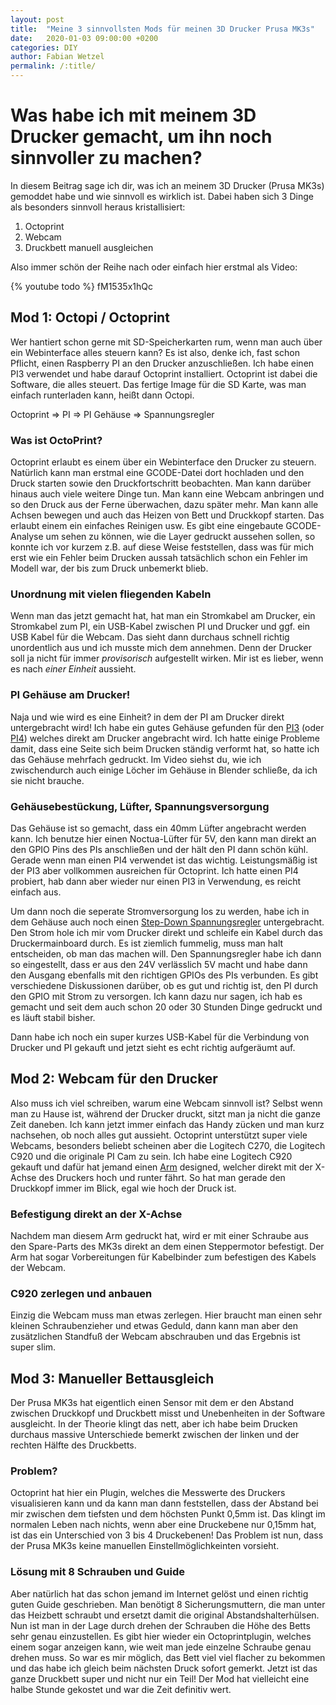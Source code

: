 ```yaml
---
layout: post
title:  "Meine 3 sinnvollsten Mods für meinen 3D Drucker Prusa MK3s"
date:   2020-01-03 09:00:00 +0200
categories: DIY
author: Fabian Wetzel
permalink: /:title/
---
```

# Was habe ich mit meinem 3D Drucker gemacht, um ihn noch sinnvoller zu machen?

In diesem Beitrag sage ich dir, was ich an meinem 3D Drucker (Prusa MK3s) gemoddet habe und wie sinnvoll es wirklich ist. Dabei haben sich 3 Dinge als besonders sinnvoll heraus kristallisiert:

1. Octoprint
1. Webcam
1. Druckbett manuell ausgleichen

Also immer schön der Reihe nach oder einfach hier erstmal als Video:

{% youtube todo %} fM1535x1hQc

## Mod 1: Octopi / Octoprint

Wer hantiert schon gerne mit SD-Speicherkarten rum, wenn man auch über ein Webinterface alles steuern kann? Es ist also, denke ich, fast schon Pflicht, einen Raspberry PI an den Drucker anzuschließen. Ich habe einen PI3 verwendet und habe darauf Octoprint installiert. Octoprint ist dabei die Software, die alles steuert. Das fertige Image für die SD Karte, was man einfach runterladen kann, heißt dann Octopi.

Octoprint => PI => PI Gehäuse => Spannungsregler

### Was ist OctoPrint?

Octoprint erlaubt es einem über ein Webinterface den Drucker zu steuern. Natürlich kann man erstmal eine GCODE-Datei dort hochladen und den Druck starten sowie den Druckfortschritt beobachten. Man kann darüber hinaus auch viele weitere Dinge tun. Man kann eine Webcam anbringen und so den Druck aus der Ferne überwachen, dazu später mehr. Man kann alle Achsen bewegen und auch das Heizen von Bett und Druckkopf starten. Das erlaubt einem ein einfaches Reinigen usw. Es gibt eine eingebaute GCODE-Analyse um sehen zu können, wie die Layer gedruckt aussehen sollen, so konnte ich vor kurzem z.B. auf diese Weise feststellen, dass was für mich erst wie ein Fehler beim Drucken aussah tatsächlich schon ein Fehler im Modell war, der bis zum Druck unbemerkt blieb.

### Unordnung mit vielen fliegenden Kabeln

Wenn man das jetzt gemacht hat, hat man ein Stromkabel am Drucker, ein Stromkabel zum PI, ein USB-Kabel zwischen PI und Drucker und ggf. ein USB Kabel für die Webcam. Das sieht dann durchaus schnell richtig unordentlich aus und ich musste mich dem annehmen. Denn der Drucker soll ja nicht für immer *provisorisch* aufgestellt wirken. Mir ist es lieber, wenn es nach *einer Einheit* aussieht.

### PI Gehäuse am Drucker!

Naja und wie wird es eine Einheit? in dem der PI am Drucker direkt untergebracht wird! Ich habe ein gutes Gehäuse gefunden für den [PI3](https://www.thingiverse.com/thing:3759782) (oder [PI4](https://www.thingiverse.com/thing:3811421)) welches direkt am Drucker angebracht wird. Ich hatte einige Probleme damit, dass eine Seite sich beim Drucken ständig verformt hat, so hatte ich das Gehäuse mehrfach gedruckt. Im Video siehst du, wie ich zwischendurch auch einige Löcher im Gehäuse in Blender schließe, da ich sie nicht brauche.

### Gehäusebestückung, Lüfter, Spannungsversorgung

Das Gehäuse ist so gemacht, dass ein 40mm Lüfter angebracht werden kann. Ich benutze hier einen Noctua-Lüfter für 5V, den kann man direkt an den GPIO Pins des PIs anschließen und der hält den PI dann schön kühl. Gerade wenn man einen PI4 verwendet ist das wichtig. Leistungsmäßig ist der PI3 aber vollkommen ausreichen für Octoprint. Ich hatte einen PI4 probiert, hab dann aber wieder nur einen PI3 in Verwendung, es reicht einfach aus.

Um dann noch die seperate Stromversorgung los zu werden, habe ich in dem Gehäuse auch noch einen [Step-Down Spannungsregler](https://amzn.to/2uPHTWP) untergebracht. Den Strom hole ich mir vom Drucker direkt und schleife ein Kabel durch das Druckermainboard durch. Es ist ziemlich fummelig, muss man halt entscheiden, ob man das machen will. Den Spannungsregler habe ich dann so eingestellt, dass er aus den 24V verlässlich 5V macht und habe dann den Ausgang ebenfalls mit den richtigen GPIOs des PIs verbunden. Es gibt verschiedene Diskussionen darüber, ob es gut und richtig ist, den PI durch den GPIO mit Strom zu versorgen. Ich kann dazu nur sagen, ich hab es gemacht und seit dem auch schon 20 oder 30 Stunden Dinge gedruckt und es läuft stabil bisher.

Dann habe ich noch ein super kurzes USB-Kabel für die Verbindung von Drucker und PI gekauft und jetzt sieht es echt richtig aufgeräumt auf.

## Mod 2: Webcam für den Drucker

Also muss ich viel schreiben, warum eine Webcam sinnvoll ist? Selbst wenn man zu Hause ist, während der Drucker druckt, sitzt man ja nicht die ganze Zeit daneben. Ich kann jetzt immer einfach das Handy zücken und man kurz nachsehen, ob noch alles gut aussieht. Octoprint unterstützt super viele Webcams, besonders beliebt scheinen aber die Logitech C270, die Logitech C920 und die originale PI Cam zu sein. Ich habe eine Logitech C920 gekauft und dafür hat jemand einen [Arm](https://www.thingiverse.com/thing:3111450) designed, welcher direkt mit der X-Achse des Druckers hoch und runter fährt. So hat man gerade den Druckkopf immer im Blick, egal wie hoch der Druck ist.

### Befestigung direkt an der X-Achse

Nachdem man diesem Arm gedruckt hat, wird er mit einer Schraube aus den Spare-Parts des MK3s direkt an dem einen Steppermotor befestigt. Der Arm hat sogar Vorbereitungen für Kabelbinder zum befestigen des Kabels der Webcam.

### C920 zerlegen und anbauen

Einzig die Webcam muss man etwas zerlegen. Hier braucht man einen sehr kleinen Schraubenzieher und etwas Geduld, dann kann man aber den zusätzlichen Standfuß der Webcam abschrauben und das Ergebnis ist super slim.

## Mod 3: Manueller Bettausgleich

Der Prusa MK3s hat eigentlich einen Sensor mit dem er den Abstand zwischen Druckkopf und Druckbett misst und Unebenheiten in der Software ausgleicht. In der Theorie klingt das nett, aber ich habe beim Drucken durchaus massive Unterschiede bemerkt zwischen der linken und der rechten Hälfte des Druckbetts.

### Problem?

Octoprint hat hier ein Plugin, welches die Messwerte des Druckers visualisieren kann und da kann man dann feststellen, dass der Abstand bei mir zwischen dem tiefsten und dem höchsten Punkt 0,5mm ist. Das klingt im normalen Leben nach nichts, wenn aber eine Druckebene nur 0,15mm hat, ist das ein Unterschied von 3 bis 4 Druckebenen! Das Problem ist nun, dass der Prusa MK3s keine manuellen Einstellmöglichkeinten vorsieht.

### Lösung mit 8 Schrauben und Guide

Aber natürlich hat das schon jemand im Internet gelöst und einen richtig guten Guide geschrieben. Man benötigt 8 Sicherungsmuttern, die man unter das Heizbett schraubt und ersetzt damit die original Abstandshalterhülsen. Nun ist man in der Lage durch drehen der Schrauben die Höhe des Betts sehr genau einzustellen. Es gibt hier wieder ein Octoprintplugin, welches einem sogar anzeigen kann, wie weit man jede einzelne Schraube genau drehen muss. So war es mir möglich, das Bett viel viel flacher zu bekommen und das habe ich gleich beim nächsten Druck sofort gemerkt. Jetzt ist das ganze Druckbett super und nicht nur ein Teil! Der Mod hat vielleicht eine halbe Stunde gekostet und war die Zeit definitiv wert.
